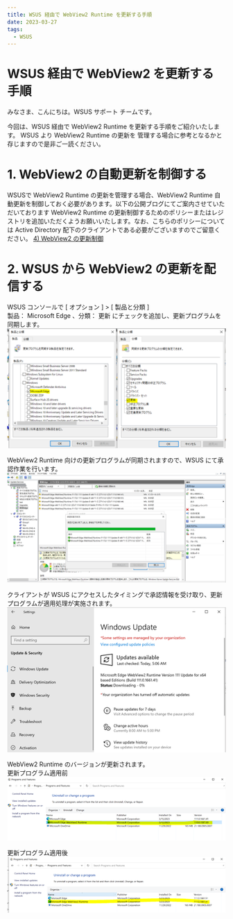 ```yaml
---
title: WSUS 経由で WebView2 Runtime を更新する手順
date: 2023-03-27
tags:
  - WSUS
---
```


# WSUS 経由で WebView2 を更新する手順 
みなさま、こんにちは。WSUS サポート チームです。

今回は、WSUS 経由で WebView2 Runtime を更新する手順をご紹介いたします。
WSUS より WebView2 Runtime の更新を 管理する場合に参考となるかと存じますので是非ご一読ください。

# 1. WebView2 の自動更新を制御する  
WSUSで WebView2 Runtime の更新を管理する場合、WebView2 Runtime 自動更新を制御しておく必要があります。以下の公開ブログにてご案内させていただいております WebView2 Runtime の更新制御するためのポリシーまたはレジストリを追加いただくようお願いいたします。なお、こちらのポリシーについては Active Directory 配下のクライアントである必要がございますのでご留意ください。  [4) WebView2 の更新制御](https://jpdsi.github.io/blog/internet-explorer-microsoft-edge/how-and-why-to-update-edge/#4-WebView2-%E3%81%AE%E6%9B%B4%E6%96%B0%E5%88%B6%E5%BE%A1)


# 2. WSUS から WebView2 の更新を配信する  
WSUS コンソールで [ オプション ] > [ 製品と分類 ]  
製品： Microsoft Edge 、分類： 更新 にチェックを追加し、更新プログラムを同期します。  
![](2023-03-27_01/2023-03-27_01_1.png)  

WebView2 Runtime 向けの更新プログラムが同期されますので、WSUS にて承認作業を行います。    
![](2023-03-27_01/2023-03-27_01_2.png)

クライアントが WSUS にアクセスしたタイミングで承認情報を受け取り、更新プログラムが適用処理が実施されます。  
![](2023-03-27_01/2023-03-27_01_3.png)

WebView2 Runtime のバージョンが更新されます。  
更新プログラム適用前  
![](2023-03-27_01/2023-03-27_01_4.png)
 
更新プログラム適用後  
![](2023-03-27_01/2023-03-27_01_5.png)


